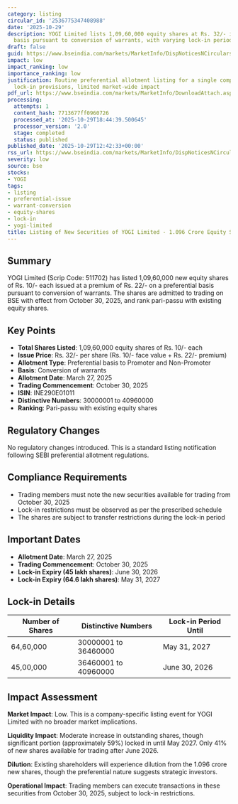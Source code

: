 ```yaml
---
category: listing
circular_id: '2536775347408988'
date: '2025-10-29'
description: YOGI Limited lists 1,09,60,000 equity shares at Rs. 32/- issued on preferential
  basis pursuant to conversion of warrants, with varying lock-in periods.
draft: false
guid: https://www.bseindia.com/markets/MarketInfo/DispNoticesNCirculars.aspx?Noticeid={D43BBA55-B662-40DC-B11D-228391E1BBF9}&noticeno=20251029-30&dt=10/29/2025&icount=30&totcount=60&flag=0
impact: low
impact_ranking: low
importance_ranking: low
justification: Routine preferential allotment listing for a single company with standard
  lock-in provisions, limited market-wide impact
pdf_url: https://www.bseindia.com/markets/MarketInfo/DownloadAttach.aspx?id=20251029-30&attachedId=
processing:
  attempts: 1
  content_hash: 7713677ff0960726
  processed_at: '2025-10-29T18:44:39.500645'
  processor_version: '2.0'
  stage: completed
  status: published
published_date: '2025-10-29T12:42:33+00:00'
rss_url: https://www.bseindia.com/markets/MarketInfo/DispNoticesNCirculars.aspx?Noticeid={D43BBA55-B662-40DC-B11D-228391E1BBF9}&noticeno=20251029-30&dt=10/29/2025&icount=30&totcount=60&flag=0
severity: low
source: bse
stocks:
- YOGI
tags:
- listing
- preferential-issue
- warrant-conversion
- equity-shares
- lock-in
- yogi-limited
title: Listing of New Securities of YOGI Limited - 1.096 Crore Equity Shares
---
```


## Summary

YOGI Limited (Scrip Code: 511702) has listed 1,09,60,000 new equity shares of Rs. 10/- each issued at a premium of Rs. 22/- on a preferential basis pursuant to conversion of warrants. The shares are admitted to trading on BSE with effect from October 30, 2025, and rank pari-passu with existing equity shares.

## Key Points

- **Total Shares Listed**: 1,09,60,000 equity shares of Rs. 10/- each
- **Issue Price**: Rs. 32/- per share (Rs. 10/- face value + Rs. 22/- premium)
- **Allotment Type**: Preferential basis to Promoter and Non-Promoter
- **Basis**: Conversion of warrants
- **Allotment Date**: March 27, 2025
- **Trading Commencement**: October 30, 2025
- **ISIN**: INE290E01011
- **Distinctive Numbers**: 30000001 to 40960000
- **Ranking**: Pari-passu with existing equity shares

## Regulatory Changes

No regulatory changes introduced. This is a standard listing notification following SEBI preferential allotment regulations.

## Compliance Requirements

- Trading members must note the new securities available for trading from October 30, 2025
- Lock-in restrictions must be observed as per the prescribed schedule
- The shares are subject to transfer restrictions during the lock-in period

## Important Dates

- **Allotment Date**: March 27, 2025
- **Trading Commencement**: October 30, 2025
- **Lock-in Expiry (45 lakh shares)**: June 30, 2026
- **Lock-in Expiry (64.6 lakh shares)**: May 31, 2027

## Lock-in Details

| Number of Shares | Distinctive Numbers | Lock-in Period Until |
|------------------|---------------------|----------------------|
| 64,60,000 | 30000001 to 36460000 | May 31, 2027 |
| 45,00,000 | 36460001 to 40960000 | June 30, 2026 |

## Impact Assessment

**Market Impact**: Low. This is a company-specific listing event for YOGI Limited with no broader market implications.

**Liquidity Impact**: Moderate increase in outstanding shares, though significant portion (approximately 59%) locked in until May 2027. Only 41% of new shares available for trading after June 2026.

**Dilution**: Existing shareholders will experience dilution from the 1.096 crore new shares, though the preferential nature suggests strategic investors.

**Operational Impact**: Trading members can execute transactions in these securities from October 30, 2025, subject to lock-in restrictions.